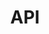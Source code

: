 ---
title: API
weight: 229
description: >-
     Here you will find the Beagle API and examples of use
---
